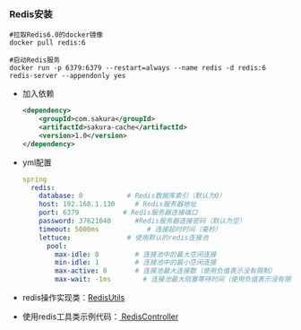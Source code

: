 ### Redis安装

```shell
#拉取Redis6.0的docker镜像
docker pull redis:6

#启动Redis服务
docker run -p 6379:6379 --restart=always --name redis -d redis:6 redis-server --appendonly yes
```

+ 加入依赖

  ```xml
  <dependency>
      <groupId>com.sakura</groupId>
      <artifactId>sakura-cache</artifactId>
      <version>1.0</version>
  </dependency>
  ```

+ yml配置

  ```yaml
  spring
    redis:
      database: 0           # Redis数据库索引（默认为0）
      host: 192.168.1.130     # Redis服务器地址
      port: 6379           # Redis服务器连接端口
      password: 37621040      #Redis服务器连接密码（默认为空）
      timeout: 5000ms            # 连接超时时间（毫秒）
      lettuce:				# 使用默认的redis连接池
        pool:
          max-idle: 8         # 连接池中的最大空闲连接
          min-idle: 1         # 连接池中的最小空闲连接
          max-active: 8       # 连接池最大连接数（使用负值表示没有限制）
          max-wait: -1ms        # 连接池最大阻塞等待时间（使用负值表示没有限制）
  ```
+ redis操作实现类：[RedisUtils](https://github.com/yanjingfan/sakura-boot/blob/master/sakura-cache/src/main/java/com/sakura/common/cache/RedisUtils.java)
+ 使用redis工具类示例代码：[ RedisController](https://github.com/yanjingfan/sakura-boot-demo/blob/master/redis/src/main/java/com/sakura/cloud/controller/RedisController.java)